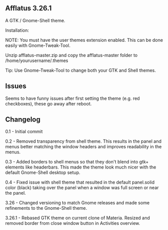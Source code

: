 Afflatus 3.26.1
---------------

A GTK / Gnome-Shell theme.

Installation:

NOTE: You must have the user themes extension enabled. This can be done easily with Gnome-Tweak-Tool.

Unzip afflatus-master.zip and copy the afflatus-master folder to /home/yourusername/.themes

Tip: Use Gnome-Tweak-Tool to change both your GTK and Shell themes.

Issues
------------
Seems to have funny issues after first setting the theme (e.g. red checkboxes), these go away after reboot.

Changelog
------------
0.1 - Initial commit

0.2 - Removed transparency from shell theme. This results in the panel and menus better matching the window headers and improves readability in the menus.

0.3 - Added borders to shell menus so that they don't blend into gtk+ elements like headerbars. This made the theme look much nicer with the default Gnome-Shell desktop setup.

0.4 - Fixed issue with shell theme that resulted in the default panel.solid color (black) taking over the panel when a window was full screen or near the panel. 

3.26 - Changed versioning to match Gnome releases and made some refinements to the Gnome-Shell theme.

3.26.1 - Rebased GTK theme on current clone of Materia. Resized and removed border from close window button in Activities overview.
